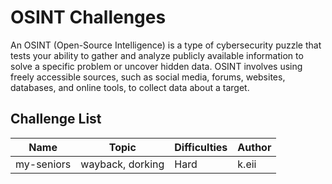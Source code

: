 # OSINT Challenges

An OSINT (Open-Source Intelligence) is a type of cybersecurity puzzle that tests your ability to gather and analyze publicly available information to solve a specific problem or uncover hidden data. OSINT involves using freely accessible sources, such as social media, forums, websites, databases, and online tools, to collect data about a target.

## Challenge List

| Name   | Topic           | Difficulties | Author |
|--------|-----------------|--------------|--------|
| my-seniors | wayback, dorking         | Hard | k.eii |

